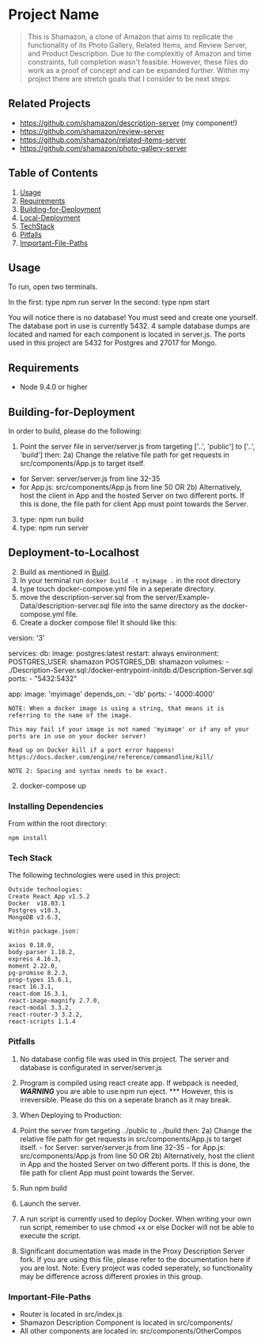 # Project Name

> This is Shamazon, a clone of Amazon that aims to replicate the functionality of its Photo Gallery, Related Items, and Review Server, and Product Description. Due to the complexitiy of Amazon and time constraints, full completion wasn't feasible. However, these files do work as a proof of concept and can be expanded further. Within my project there are stretch goals that I consider to be next steps.


## Related Projects

  - https://github.com/shamazon/description-server (my component!)
  - https://github.com/shamazon/review-server
  - https://github.com/shamazon/related-items-server
  - https://github.com/shamazon/photo-gallery-server

## Table of Contents

1. [Usage](#usage)
1. [Requirements](#requirements)
1. [Building-for-Deployment](#building-for-deployment)
1. [Local-Deployment](#deployment-to-localhost)
1. [TechStack](#techstack)
1. [Pitfalls](#pitfalls)
1. [Important-File-Paths](#important-file-paths)

## Usage


To run, open two terminals.

In the first: type npm run server
In the second: type npm start

You will notice there is no database! You must seed and create one yourself. The database port in use is currently 5432. 4 sample database dumps are located and named for each component is located in server.js. The ports used in this project are 5432 for Postgres and 27017 for Mongo. 



## Requirements

- Node 9.4.0 or higher

## Building-for-Deployment
In order to build, please do the following:

  1) Point the server file in server/server.js from targeting ['..', 'public'] to  ['..', 'build'] then: 
  2a) Change the relative file path for get requests in src/components/App.js to target itself.
  - for Server: server/server.js from line 32-35
  - for App.js: src/components/App.js from line 50
  OR
  2b) Alternatively, host the client in App and the hosted Server on two different ports. If this is done, the file path for client App must point towards the Server.
  3) type: npm run build
  4) type: npm run server
 
## Deployment-to-Localhost

2. Build as mentioned in [Build](#Build).
2. In your terminal run `docker build -t myimage .` in the root directory
2. type touch docker-compose.yml file in a seperate directory.
2. move the description-server.sql from the server/Example-Data/description-server.sql file into the same directory as the docker-compose.yml file.
2. Create a docker compose file! It should like this:

version: '3'

services:
  db:
    image: postgres:latest
    restart: always
    environment: 
      POSTGRES_USER: shamazon
      POSTGRES_DB: shamazon
    volumes:
      - ./Description-Server.sql:/docker-entrypoint-initdb.d/Description-Server.sql
    ports:
      - "5432:5432"

  app: 
    image: 'myimage' 
    depends_on: 
      - 'db'
    ports:
      - '4000:4000'

    NOTE: When a docker image is using a string, that means it is referring to the name of the image. 
    
    This may fail if your image is not named 'myimage' or if any of your ports are in use on your docker server! 
    
    Read up on Docker kill if a port error happens! https://docs.docker.com/engine/reference/commandline/kill/

    NOTE 2: Spacing and syntax needs to be exact. 

2. docker-compose up

### Installing Dependencies

From within the root directory:

```
npm install
```

### Tech Stack
The following technologies were used in this project:

    Outside technologies:
    Create React App v1.5.2
    Docker  v18.03.1
    Postgres v10.3,
    MongoDB v3.6.3,
    
    Within package.json: 
    
    axios 0.18.0,
    body-parser 1.18.2,
    express 4.16.3,
    moment 2.22.0,
    pg-promise 8.2.3,
    prop-types 15.6.1,
    react 16.3.1,
    react-dom 16.3.1,
    react-image-magnify 2.7.0,
    react-modal 3.3.2,
    react-router-3 3.2.2,
    react-scripts 1.1.4


### Pitfalls

1) No database config file was used in this project. The server and database is configurated in server/server.js
2) Program is compiled using react create app. If webpack is needed, ***WARNING*** you are able to use npm run eject. *** However, this is irreversible. Please do this on a seperate branch as it may break.
3) When Deploying to Production:

  1) Point the server from targeting ../public to ../build then: 
  2a) Change the relative file path for get requests in src/components/App.js to target itself.
    - for Server: server/server.js from line 32-35
    - for App.js: src/components/App.js from line 50
  OR
  2b) Alternatively, host the client in App and the hosted Server on two different ports. If this is done, the file path for client App must point towards the Server.
  3) Run npm build
  4) Launch the server.
 

4) A run script is currently used to deploy Docker. When writing your own run script, remember to use chmod +x <filename> or else Docker will not be able to execute the script.

5) Significant documentation was made in the Proxy Description Server fork. If you are using this file, please refer to the documentation here if you are lost. Note: Every project was coded seperately, so functionality may be difference across different proxies in this group.

### Important-File-Paths
 - Router is located in src/index.js
 - Shamazon Description Component is located in src/components/
 - All other components are located in:
  src/components/OtherCompos




